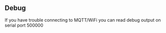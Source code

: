 ## Debug
If you have trouble connecting to MQTT/WiFi you can read debug output on serial port 500000
